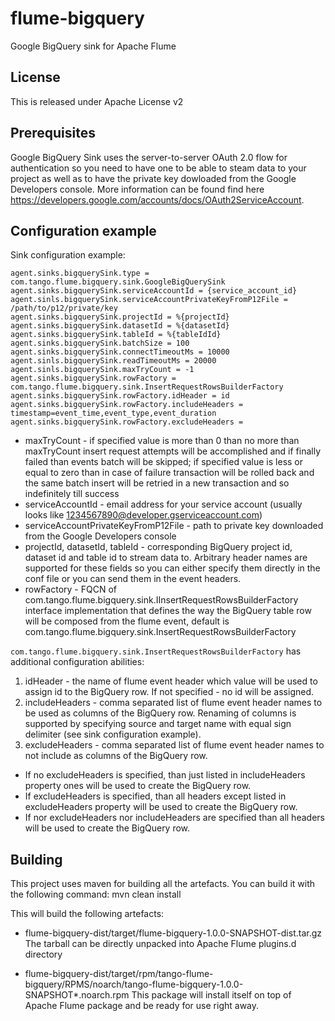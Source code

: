 flume-bigquery
===========

Google BigQuery sink for Apache Flume


License
-------

This is released under Apache License v2


Prerequisites
-------

Google BigQuery Sink uses the server-to-server OAuth 2.0 flow for authentication so you need to have one to be able to steam data to your project as well as to have the private key dowloaded from the Google Developers console.
More information can be found find here https://developers.google.com/accounts/docs/OAuth2ServiceAccount.


Configuration example
---------------------

Sink configuration example:

    agent.sinks.bigquerySink.type = com.tango.flume.bigquery.sink.GoogleBigQuerySink
    agent.sinks.bigquerySink.serviceAccountId = {service_account_id}
    agent.sinls.bigquerySink.serviceAccountPrivateKeyFromP12File = /path/to/p12/private/key
    agent.sinks.bigquerySink.projectId = %{projectId}
    agent.sinks.bigquerySink.datasetId = %{datasetId}
    agent.sinks.bigquerySink.tableId = %{tableIdId}
    agent.sinks.bigquerySink.batchSize = 100
    agent.sinks.bigquerySink.connectTimeoutMs = 10000
    agent.sinls.bigquerySink.readTimeoutMs = 20000
    agent.sinls.bigquerySink.maxTryCount = -1
    agent.sinks.bigquerySink.rowFactory = com.tango.flume.bigquery.sink.InsertRequestRowsBuilderFactory
    agent.sinks.bigquerySink.rowFactory.idHeader = id
    agent.sinks.bigquerySink.rowFactory.includeHeaders = timestamp=event_time,event_type,event_duration
    agent.sinks.bigquerySink.rowFactory.excludeHeaders =
 
* maxTryCount - if specified value is more than 0 than no more than maxTryCount insert request attempts will be accomplished and if finally failed than events batch will be skipped;
if specified value is less or equal to zero than in case of failure transaction will be rolled back and the same batch insert will be retried in a new transaction and so indefinitely till success
* serviceAccountId - email address for your service account (usually looks like 1234567890@developer.gserviceaccount.com)
* serviceAccountPrivateKeyFromP12File - path to private key downloaded from the Google Developers console
* projectId, datasetId, tableId - corresponding BigQuery project id, dataset id and table id to stream data to. 
Arbitrary header names are supported for these fields so you can either specify them directly in the conf file or you can send
them in the event headers.
* rowFactory - FQCN of com.tango.flume.bigquery.sink.IInsertRequestRowsBuilderFactory interface implementation that defines the way the BigQuery table row will be composed from the flume event, default is com.tango.flume.bigquery.sink.InsertRequestRowsBuilderFactory


`com.tango.flume.bigquery.sink.InsertRequestRowsBuilderFactory` has additional configuration abilities:

1. idHeader - the name of flume event header which value will be used to assign id to the BigQuery row. If not specified - no id will be assigned.
2. includeHeaders - comma separated list of flume event header names to be used as columns of the BigQuery row. Renaming of columns is supported by specifying source and target name with equal sign delimiter (see sink configuration example).
3. excludeHeaders - comma separated list of flume event header names to not include as columns of the BigQuery row.
- If no excludeHeaders is specified, than just listed in includeHeaders property ones will be used to create the BigQuery row.
- If excludeHeaders is specified, than all headers except listed in excludeHeaders property will be used to create the BigQuery row.
- If nor excludeHeaders nor includeHeaders are specified than all headers will be used to create the BigQuery row.

Building
--------

This project uses maven for building all the artefacts.
You can build it with the following command:
    mvn clean install

This will build the following artefacts:
* flume-bigquery-dist/target/flume-bigquery-1.0.0-SNAPSHOT-dist.tar.gz
  The tarball can be directly unpacked into Apache Flume plugins.d directory

* flume-bigquery-dist/target/rpm/tango-flume-bigquery/RPMS/noarch/tango-flume-bigquery-1.0.0-SNAPSHOT*.noarch.rpm
  This package will install itself on top of Apache Flume package and be ready for use right away.



